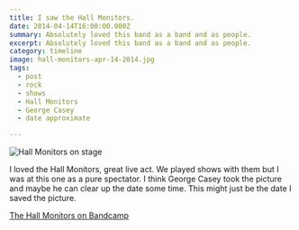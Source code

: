 ```yaml
---
title: I saw the Hall Monitors.
date: 2014-04-14T16:00:00.000Z
summary: Absolutely loved this band as a band and as people.
excerpt: Absolutely loved this band as a band and as people.
category: timeline
image: hall-monitors-apr-14-2014.jpg
tags:
  - post 
  - rock
  - shows
  - Hall Monitors
  - George Casey
  - date approximate

---
```


![Hall Monitors on stage](/static/img/timeline/hall-monitors-apr-14-2014.jpg "Hall Monitors on stage")

I loved the Hall Monitors, great live act. We played shows with them but I was at this one as a pure spectator. I think George Casey took the picture and maybe he can clear up the date some time. This might just be the date I saved the picture.

[The Hall Monitors on Bandcamp](https://thehallmonitors.bandcamp.com/)